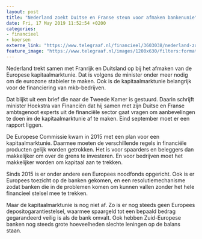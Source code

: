 ```yaml
---
layout: post
title: "Nederland zoekt Duitse en Franse steun voor afmaken bankenunie"
date: Fri, 17 May 2019 11:52:54 +0200
categories: 
- financieel 
- koersen 
externe_link: "https://www.telegraaf.nl/financieel/3603038/nederland-zoekt-duitse-en-franse-steun-voor-afmaken-bankenunie"
feature_image: "https://www.telegraaf.nl/images/1200x630/filters:format(jpeg):quality(80)/cdn-kiosk-api.telegraaf.nl/8adf96ee-7889-11e9-8cb4-0255c322e81b.jpg"
---
```


<p class="intro">Nederland trekt samen met Franrijk en Duitsland op bij het afmaken van de Europese kapitaalmarktunie. Dat is volgens de minister onder meer nodig om de eurozone stabieler te maken. Ook is de kapitaalmarktunie belangrijk voor de financiering van mkb-bedrijven.</p> <p>Dat blijkt uit een brief die naar de Tweede Kamer is gestuurd. Daarin schrijft minister Hoekstra van Financiën dat hij samen met zijn Duitse en Franse ambtsgenoot experts uit de financiële sector gaat vragen om aanbevelingen te doen im de kapitaalmarktunie af te maken. Eind september moet er een rapport liggen.</p><p>De Europese Commissie kwam in 2015 met een plan voor een kapitaalmarktunie. Daarmee moeten de verschillende regels in financiële producten gelijk worden getrokken. Het is voor spaarders en beleggers dan makkelijker om over de grens te investeren. En voor bedrijven moet het makkelijker worden om kapitaal aan te trekken.</p><p>Sinds 2015 is er onder andere een Europees noodfonds opgericht. Ook is er Europees toezicht op de banken gekomen, en een resolutiemechanisme zodat banken die in de problemen komen om kunnen vallen zonder het hele financieel stelsel mee te trekken.</p><p>Maar de kapitaalmarktunie is nog niet af. Zo is er nog steeds geen Europees depositogarantiestelsel, waarmee spaargeld tot een bepaald bedrag gegarandeerd veilig is als de bank omvalt. Ook hebben Zuid-Europese banken nog steeds grote hoeveelheden slechte leningen op de balans staan.</p>
